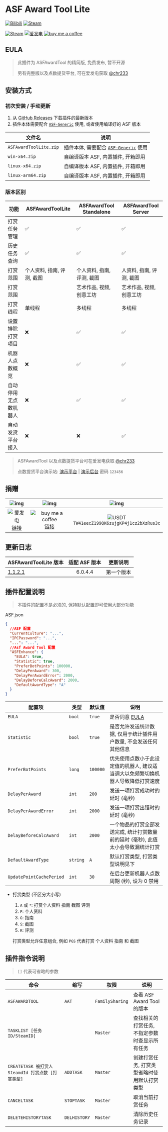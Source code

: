 # ASF Award Tool Lite

[![Bilibili](https://img.shields.io/badge/bilibili-Chr__-00A2D8.svg?logo=bilibili)](https://space.bilibili.com/5805394)
[![Steam](https://img.shields.io/badge/steam-Chr__-1B2838.svg?logo=steam)](https://steamcommunity.com/id/Chr_)

[![Steam](https://img.shields.io/badge/steam-donate-1B2838.svg?logo=steam)](https://steamcommunity.com/tradeoffer/new/?partner=221260487&token=xgqMgL-i)
[![爱发电][afdian_img]][afdian_link]
[![buy me a coffee][bmac_img]][bmac_link]

## EULA

> 此插件为 ASFAwardTool 的精简版, 免费发布, 暂不开源
>
> 另有完整版以及点数提货平台, 可在爱发电获取 [@chr233][afdian_link]

## 安装方式

### 初次安装 / 手动更新

1. 从 [GitHub Releases](https://github.com/chr233/ASFAwardToolLite/releases) 下载插件的最新版本
2. 插件本体需要配合 [`ASF-Generic`][asf] 使用, 或者使用编译好的 ASF 版本

| 文件名                 | 说明                                         |
| ---------------------- | -------------------------------------------- |
| `ASFAwardToolLite.zip` | 插件本体, 需要配合 [`ASF-Generic`][asf] 使用 |
| `win-x64.zip`          | 自编译版本 ASF, 内置插件, 开箱即用           |
| `linux-x64.zip`        | 自编译版本 ASF, 内置插件, 开箱即用           |
| `linux-arm64.zip`      | 自编译版本 ASF, 内置插件, 开箱即用           |

[asf]: https://github.com/JustArchiNET/ArchiSteamFarm/releases/latest

### 版本区别

| 功能                 | ASFAwardToolLite           | ASFAwardTool Standalone    | ASFAwardTool Server      |
| -------------------- | -------------------------- | -------------------------- | ------------------------ |
| 打赏任务管理         | ✅                         | ✅                         | ✅                       |
| 历史任务查询         | ✅                         | ✅                         | ✅                       |
| 打赏范围             | 个人资料, 指南, 评测, 截图 | 个人资料, 指南, 评测, 截图 | 人资料, 指南, 评测, 截图 |
| 打赏范围             |                            | 艺术作品, 视频, 创意工坊   | 艺术作品, 视频, 创意工坊 |
| 打赏线程             | 单线程                     | 多线程                     | 多线程                   |
| 设置排除打赏项目     | ❌                         | ✅                         | ✅                       |
| 机器人点数概览       | ❌                         | ✅                         | ✅                       |
| 自动停用无点数机器人 | ❌                         | ✅                         | ✅                       |
| 自动发货平台接入     | ❌                         | ❌                         | ✅                       |

> ASFAwardTool 以及点数提货平台可在爱发电获取 [@chr233][afdian_link]
>
> 点数提货平台演示站: [演示平台](https://demo.1vmp.com) | [演示后台](https://demo.1vmp.com/admin) 密码 `123456`

## 捐赠

|               ![img][afdian_qr]                |                   ![img][bmac_qr]                   |                       ![img][usdt_qr]                       |
| :--------------------------------------------: | :-------------------------------------------------: | :---------------------------------------------------------: |
| ![爱发电][afdian_img] <br> [链接][afdian_link] | ![buy me a coffee][bmac_img] <br> [链接][bmac_link] | ![USDT][usdt_img] <br> `TW41eecZ199QK6zujgKP4j1cz2bXzRus3c` |

[afdian_qr]: https://raw.chrxw.com/chr233/master/afadian_qr.png
[afdian_img]: https://img.shields.io/badge/爱发电-@chr__-ea4aaa.svg?logo=github-sponsors
[afdian_link]: https://afdian.com/@chr233
[bmac_qr]: https://raw.chrxw.com/chr233/master/bmc_qr.png
[bmac_img]: https://img.shields.io/badge/buy%20me%20a%20coffee-@chr233-yellow?logo=buymeacoffee
[bmac_link]: https://www.buymeacoffee.com/chr233
[usdt_qr]: https://raw.chrxw.com/chr233/master/usdt_qr.png
[usdt_img]: https://img.shields.io/badge/USDT-TRC20-2354e6.svg?logo=bitcoin

## 更新日志

| ASFAwardToolLite 版本                                                      | 适配 ASF 版本 | 更新说明   |
| -------------------------------------------------------------------------- | :-----------: | ---------- |
| [1.1.2.1](https://github.com/chr233/ASFAwardToolLite/releases/tag/1.1.2.1) |    6.0.4.4    | 第一个版本 |

## 插件配置说明

> 本插件的配置不是必须的, 保持默认配置即可使用大部分功能

ASF.json

```json
{
  //ASF 配置
  "CurrentCulture": "...",
  "IPCPassword": "...",
  "...": "...",
  //Asf Award Tool 配置
  "ASFEnhance": {
    "EULA": true,
    "Statistic": true,
    "PreferBotPoints": 100000,
    "DelayPerAward": 300,
    "DelayPerAwardError": 2000,
    "DelayBeforeCalcAward": 2000,
    "DefaultAwardType": "A"
  }
}
```

| 配置项                   | 类型     | 默认值   | 说明                                                                              |
| ------------------------ | -------- | -------- | --------------------------------------------------------------------------------- |
| `EULA`                   | `bool`   | `true`   | 是否同意 [EULA](#eula)                                                            |
| `Statistic`              | `bool`   | `true`   | 是否允许发送统计数据, 仅用于统计插件用户数量, 不会发送任何其他信息                |
| `PreferBotPoints`        | `long`   | `100000` | 优先使用点数小于此设定值的机器人, 建议适当调大以免频繁切换机器人导致降低打赏速度  |
| `DelayPerAward`          | `int`    | `200`    | 发送一项打赏成功时的延时 (毫秒)                                                   |
| `DelayPerAwardError`     | `int`    | `2000`   | 发送一项打赏出错时的延时 (毫秒)                                                   |
| `DelayBeforeCalcAward`   | `int`    | `2000`   | 一个物品的打赏全部发送完成, 统计打赏数量前的延时 (毫秒), 此值太小会导致漏统计打赏 |
| `DefaultAwardType`       | `string` | `A`      | 默认打赏类型, 打赏类型说明见下                                                    |
| `UpdatePointCachePeriod` | `int`    | `30`     | 在后台更新机器人点数周期 (秒), 设为 0 禁用                                        |

- 打赏类型 (不区分大小写)

  1. `A` 或 `*`: 打赏个人资料 指南 截图 评测
  2. `P`: 个人资料
  3. `G`: 指南
  4. `S`: 截图
  5. `R`: 评测

  打赏类型允许任意组合, 例如 `PGS` 代表打赏 个人资料 指南 和 截图

## 插件指令说明

> `[]` 代表可省略的参数

| 命令                                              | 缩写         | 权限            | 说明                                           |
| ------------------------------------------------- | ------------ | --------------- | ---------------------------------------------- |
| `ASFAWARDTOOL`                                    | `AAT`        | `FamilySharing` | 查看 ASF Award Tool 的版本                     |
| `TASKLIST [任务ID/SteamID]`                       |              | `Master`        | 查找相关的打赏任务, 不指定参数时查显示所有任务 |
| `CREATETASK 被打赏人SteamdId 打赏点数 [打赏类型]` | `ADDTASK`    | `Master`        | 创建打赏任务, 打赏类型省略时使用默认打赏类型   |
| `CANCELTASK`                                      | `STOPTASK`   | `Master`        | 取消当前打赏任务                               |
| `DELETEHISTORYTASK`                               | `DELHISTORY` | `Master`        | 清除历史任务记录                               |

